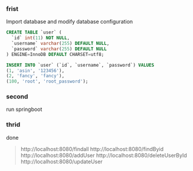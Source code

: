 ### frist
Import database and modify database configuration

```sql
CREATE TABLE `user` (
  `id` int(11) NOT NULL,
  `username` varchar(255) DEFAULT NULL,
  `password` varchar(255) DEFAULT NULL
) ENGINE=InnoDB DEFAULT CHARSET=utf8;

INSERT INTO `user` (`id`, `username`, `password`) VALUES
(1, 'asin', '123456'),
(2, 'fancy', 'fancy'),
(100, 'root', 'root_password');
```

### second
run springboot

### thrid
done  
>http://localhost:8080/findall
>http://localhost:8080/findByid
>http://localhost:8080/addUser
>http://localhost:8080/deleteUserById
>http://localhost:8080/updateUser





